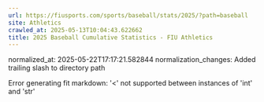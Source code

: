 ```yaml
---
url: https://fiusports.com/sports/baseball/stats/2025/?path=baseball
site: Athletics
crawled_at: 2025-05-13T10:04:43.622662
title: 2025 Baseball Cumulative Statistics - FIU Athletics
---
```

normalized_at: 2025-05-22T17:17:21.582844
normalization_changes: Added trailing slash to directory path

Error generating fit markdown: '<' not supported between instances of 'int' and 'str'